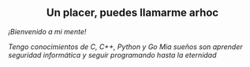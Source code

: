 <div>
  <h2 align="center">Un placer, puedes llamarme arhoc</h2>
  <p><i>¡Bienvenido a mi mente!</i></p>
</div>
<div>
  <i>Tengo conocimientos de C, C++, Python y Go
    Mia sueños son aprender seguridad informática y seguir programando hasta la eternidad
  </i>
</div>
